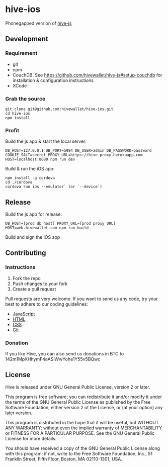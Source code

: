 hive-ios
=======

Phonegapped version of [hive-js](https://github.com/hivewallet/hive-js/)

## Development

### Requirement

- git
- npm
- CouchDB. See https://github.com/hivewallet/hive-js#setup-couchdb for installation & configuration instructions
- XCode

### Grab the source

    git clone git@github.com:hivewallet/hive-ios.git
    cd hive-ios
    npm install

### Profit

Build the js app & start the local server:

    DB_HOST=127.0.0.1 DB_PORT=5984 DB_USER=admin DB_PASSWORD=password COOKIE_SALT=secret PROXY_URL=https://hive-proxy.herokuapp.com HOST=localhost:8080 npm run dev

Build & run the iOS app:

    npm install -g cordova
    cd ./cordova
    cordova run ios --emulator` (or `--device`)

## Release

Build the js app for release:

    DB_HOST=[prod db host] PROXY_URL=[prod proxy URL] HOST=web.hivewallet.com npm run build

Build and sign the iOS app

## Contributing

### Instructions

1. Fork the repo
2. Push changes to your fork
3. Create a pull request

Pull requests are very welcome. If you want to send us any code, try your best to adhere to our coding guidelines:

- [JavaScript](https://github.com/hivewallet/hive-js/wiki/Hive-JS-coding-style-guide)
- [HTML](https://github.com/hivewallet/hive-js/wiki/Hive-HTML-coding-style-guide)
- [CSS](https://github.com/hivewallet/hive-js/wiki/Hive-CSS-coding-style-guide)
- [Git](https://github.com/hivewallet/hive-js/wiki/Hive-Git-guidelines)

### Donation

If you like Hive, you can also send us donations in BTC to 142m1MpXHhymF4aASiWwYohe1Y55v5BQwc

## License

Hive is released under GNU General Public License, version 2 or later.

This program is free software; you can redistribute it and/or modify it under the terms of the GNU General Public License as published by the Free Software Foundation; either version 2 of the License, or (at your option) any later version.

This program is distributed in the hope that it will be useful, but WITHOUT ANY WARRANTY; without even the implied warranty of MERCHANTABILITY or FITNESS FOR A PARTICULAR PURPOSE. See the GNU General Public License for more details.

You should have received a copy of the GNU General Public License along with this program; if not, write to the Free Software Foundation, Inc., 51 Franklin Street, Fifth Floor, Boston, MA 02110-1301, USA.
